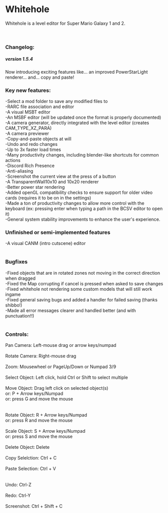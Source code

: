 # Whitehole
Whitehole is a level editor for Super Mario Galaxy 1 and 2.<br>
<br>
<br>
<h3>Changelog:</h3>
<h5>version 1.5.4</h5>
Now introducing exciting features like... an improved PowerStarLight renderer... and... copy and paste!
<h3>Key new features:</h3>
-Select a mod folder to save any modified files to<br>
-RARC file association and editor<br>
-A visual MSBT editor<br>
-An MSBF editor (will be updated once the format is properly documented)<br>
-A camera generator, directly integrated with the level editor (creates CAM_TYPE_XZ_PARA)<br>
-A camera previewer<br>
-Copy-and-paste objects at will<br>
-Undo and redo changes<br>
-Up to 3x faster load times<br>
-Many productivity changes, including blender-like shortcuts for common actions<br>
-Discord Rich Presence<br>
-Anti-aliasing<br>
-Screenshot the current view at the press of a button<br>
-A TransparentWall10x10 and 10x20 renderer<br>
-Better power star rendering<br>
-Added openGL compatibility checks to ensure support for older video cards (requires it to be on in the settings)<br>
-Made a ton of productivity changes to allow more control with the keyboard (ex: pressing enter when typing a path in the BCSV editor to open it)<br>
-General system stability improvements to enhance the user's experience.
<br>
<h3>Unfinished or semi-implemented features</h3>
-A visual CANM (intro cutscene) editor<br>
<br>
<h3>Bugfixes</h3>
-Fixed objects that are in rotated zones not moving in the correct direction when dragged<br>
-Fixed the Map corrupting if cancel is pressed when asked to save changes<br>
-Fixed whitehole not rendering some custom models that will still work ingame<br>
-Fixed general saving bugs and added a handler for failed saving (thanks shibbo!)<br>
-Made all error messages clearer and handled better (and with punctuation!!)<br>
<br>
<h3>Controls:</h3>
Pan Camera: Left-mouse drag or arrow keys/numpad<br>
<br>
Rotate Camera: Right-mouse drag<br>
<br>
Zoom: Mousewheel or PageUp/Down or Numpad 3/9<br>
<br>
Select Object: Left click, hold Ctrl or Shift to select multiple<br>
<br>
Move Object: Drag left click on selected object(s)<br>
or: P + Arrow keys/Numpad<br>
or: press G and move the mouse<br>
<br>
<br>
Rotate Object: R + Arrow keys/Numpad<br>
or: press R and move the mouse<br>
<br>
Scale Object: S + Arrow keys/Numpad<br>
or: press S and move the mouse<br>
<br>
Delete Object: Delete<br>
<br>
Copy Selelction: Ctrl + C<br>
<br>
Paste Selection: Ctrl + V<br>
<br>
<br>
Undo: Ctrl-Z<br>
<br>
Redo: Ctrl-Y<br>
<br>
Screenshot: Ctrl + Shift + C
